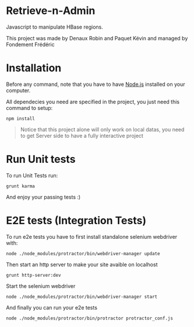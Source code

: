 Retrieve-n-Admin
================

Javascript to manipulate HBase regions.

This project was made by Denaux Robin and Paquet Kévin and managed by Fondement Frédéric

Installation
================
Before any command, note that you have to have [Node.js](http://nodejs.org/) installed on your computer.

All dependecies you need are specified in the project, you just need this command to setup:

    npm install

> Notice that this project alone will only work on local datas, you need to get Server side to have a fully interactive project

Run Unit tests
================
To run Unit Tests run:

    grunt karma

And enjoy your passing tests :)

E2E tests (Integration Tests)
================
To run e2e tests you have to first install standalone selenium webdriver with:

    node ./node_modules/protractor/bin/webdriver-manager update

Then start an http server to make your site avaible on localhost

    grunt http-server:dev

Start the selenium webdriver

    node ./node_modules/protractor/bin/webdriver-manager start

And finally you can run your e2e tests

    node ./node_modules/protractor/bin/protractor protractor_conf.js